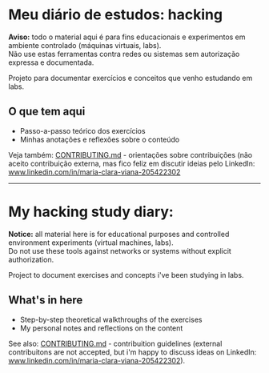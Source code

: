 # Meu diário de estudos: hacking

**Aviso:** todo o material aqui é para fins educacionais e experimentos em ambiente controlado (máquinas virtuais, labs).  
Não use estas ferramentas contra redes ou sistemas sem autorização expressa e documentada.

Projeto para documentar exercícios e conceitos que venho estudando em labs.

## O que tem aqui
- Passo-a-passo teórico dos exercícios
- Minhas anotações e reflexões sobre o conteúdo

Veja também: [CONTRIBUTING.md](CONTRIBUTING.md) - orientações sobre contribuições (não aceito contribuição externa, mas fico feliz em discutir ideias pelo LinkedIn: www.linkedin.com/in/maria-clara-viana-205422302

------------------------------------------------------------------------------------------------------------------------------------------------------------------------------------
# My hacking study diary:

**Notice:** all material here is for educational purposes and controlled environment experiments (virtual machines, labs).  
Do not use these tools against networks or systems without explicit authorization.

Project to document exercises and concepts i've been studying in labs.

## What's in here
- Step-by-step theoretical walkthroughs of the exercises
- My personal notes and reflections on the content

See also: [CONTRIBUTING.md](CONTRIBUTING.md) - contribuition guidelines (external contribuitons are not accepted, but i'm happy to discuss ideas on LinkedIn:  www.linkedin.com/in/maria-clara-viana-205422302).

